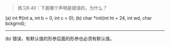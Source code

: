 > 练习6.40：下面哪个声明是错误的，为什么？

(a) int ff(int a, int b = 0, int c = 0);
(b) char *init(int ht = 24, int wd, char bckgrnd);

---

(b) 错误，有默认值的形参后面的形参也必须有默认值。
